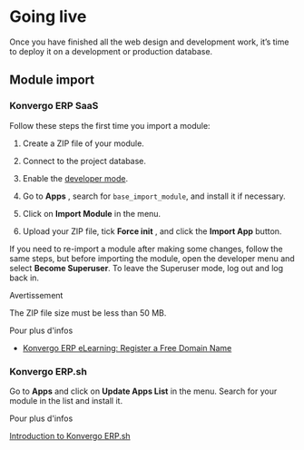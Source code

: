 # Going live

Once you have finished all the web design and development work, it’s time to
deploy it on a development or production database.

## Module import

### Konvergo ERP SaaS

Follow these steps the first time you import a module:

  1. Create a ZIP file of your module.

  2. Connect to the project database.

  3. Enable the [developer mode](../../../applications/general/developer_mode#developer-mode).

  4. Go to **Apps** , search for `base_import_module`, and install it if necessary.

  5. Click on **Import Module** in the menu.

  6. Upload your ZIP file, tick **Force init** , and click the **Import App** button.

If you need to re-import a module after making some changes, follow the same
steps, but before importing the module, open the developer menu and select
**Become Superuser**. To leave the Superuser mode, log out and log back in.

<div class="alert alert-warning">
<p class="alert-title">
Avertissement</p><p>The ZIP file size must be less than 50 MB.</p>
</div> <div class="alert alert-secondary">
<p class="alert-title">
Pour plus d'infos</p><ul>
<li><p><a href="https://www.odoo.com/slides/slide/register-a-free-domain-name-1663">Konvergo ERP eLearning: Register a Free Domain Name</a></p></li>
</ul>
</div>

### Konvergo ERP.sh

Go to **Apps** and click on **Update Apps List** in the menu. Search for your
module in the list and install it.

<div class="alert alert-secondary">
<p class="alert-title">
Pour plus d'infos</p><p><a href="../../../administration/odoo_sh/overview/introduction">Introduction to Konvergo ERP.sh</a></p>
</div>

